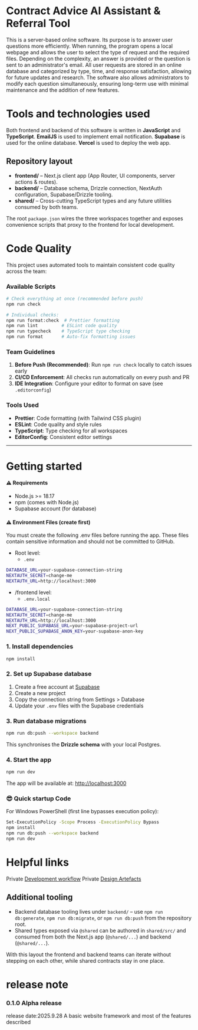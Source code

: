# Contract Advice AI Assistant & Referral Tool

This is a server-based online software.
Its purpose is to answer user questions more efficiently.
When running, the program opens a local webpage and allows the user to select the type of request and the required files. Depending on the complexity, an answer is provided or the question is sent to an administrator's email.
All user requests are stored in an online database and categorized by type, time, and response satisfaction, allowing for future updates and research.
The software also allows administrators to modify each question simultaneously, ensuring long-term use with minimal maintenance and the addition of new features.

# Tools and technologies used

Both frontend and backend of this software is written in **JavaScript** and **TypeScript**.
**EmailJS** is used to implement email notification.
**Supabase** is used for the online database.
**Vercel** is used to deploy the web app.

## Repository layout

- **frontend/** – Next.js client app (App Router, UI components, server actions & routes).
- **backend/** – Database schema, Drizzle connection, NextAuth configuration, Supabase/Drizzle tooling.
- **shared/** – Cross-cutting TypeScript types and any future utilities consumed by both teams.

The root `package.json` wires the three workspaces together and exposes convenience scripts that proxy to the frontend for local development.

# Code Quality

This project uses automated tools to maintain consistent code quality across the team:

### Available Scripts

```bash
# Check everything at once (recommended before push)
npm run check

# Individual checks:
npm run format:check  # Prettier formatting
npm run lint         # ESLint code quality
npm run typecheck    # TypeScript type checking
npm run format       # Auto-fix formatting issues
```

### Team Guidelines

1. **Before Push (Recommended)**: Run `npm run check` locally to catch issues early
2. **CI/CD Enforcement**: All checks run automatically on every push and PR
3. **IDE Integration**: Configure your editor to format on save (see `.editorconfig`)

### Tools Used

- **Prettier**: Code formatting (with Tailwind CSS plugin)
- **ESLint**: Code quality and style rules
- **TypeScript**: Type checking for all workspaces
- **EditorConfig**: Consistent editor settings

---

# Getting started

#### ⚠️ Requirements

- Node.js >= 18.17
- npm (comes with Node.js)
- Supabase account (for database)

#### ⚠️ Environment Files (create first)

You must create the following .env files before running the app.
These files contain sensitive information and should not be committed to GitHub.

- Root level:
  - `.env`

```bash
DATABASE_URL=your-supabase-connection-string
NEXTAUTH_SECRET=change-me
NEXTAUTH_URL=http://localhost:3000

```

- /frontend level:
  - `.env.local`

```bash
DATABASE_URL=your-supabase-connection-string
NEXTAUTH_SECRET=change-me
NEXTAUTH_URL=http://localhost:3000
NEXT_PUBLIC_SUPABASE_URL=your-supabase-project-url
NEXT_PUBLIC_SUPABASE_ANON_KEY=your-supabase-anon-key

```

### 1. Install dependencies

```bash
npm install

```

### 2. Set up Supabase database

1. Create a free account at [Supabase](https://supabase.com)
2. Create a new project
3. Copy the connection string from Settings > Database
4. Update your `.env` files with the Supabase credentials

### 3. Run database migrations

```bash
npm run db:push --workspace backend


```

This synchronises the **Drizzle schema** with your local Postgres.

### 4. Start the app

```bash
npm run dev


```

The app will be available at: [http://localhost:3000](http://localhost:3000)

### 😎 Quick startup Code

For Windows PowerShell (first line bypasses execution policy):

```bash
Set-ExecutionPolicy -Scope Process -ExecutionPolicy Bypass
npm install
npm run db:push --workspace backend
npm run dev


```

# Helpful links

Private [Development workflow](https://itgroup25.atlassian.net/wiki/spaces/ITgroup25/folder/25919489)
Private [Design Artefacts](https://itgroup25.atlassian.net/wiki/spaces/ITgroup25/folder/11862053)

## Additional tooling

- Backend database tooling lives under `backend/` – use `npm run db:generate`, `npm run db:migrate`, or `npm run db:push` from the repository root.
- Shared types exposed via `@shared` can be authored in `shared/src/` and consumed from both the Next.js app (`@shared/...`) and backend (`@shared/...`).

With this layout the frontend and backend teams can iterate without stepping on each other, while shared contracts stay in one place.

# release note

### 0.1.0 Alpha release

release date:2025.9.28
A basic website framework and most of the features described
